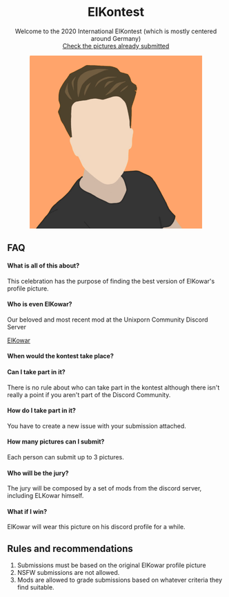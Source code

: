<h1 align="center">ElKontest</h1>
<p align="center" >Welcome to the 2020 International ElKontest
(which is mostly centered around Germany)
<br>
<a href="/SUBMISSIONS.md">Check the pictures already submitted</a>
</p>


<p align="center">
  <img width="400" src="template.png">
</p>


## FAQ
#### What is all of this about?
This celebration has the purpose of finding the best version of ElKowar's profile picture. 

#### Who is even ElKowar?
Our beloved and most recent mod at the Unixporn Community Discord Server

[ElKowar](https://github.com/ElKowar "ElKowar")


#### When would the kontest take place?


#### Can I take part in it?
There is no rule about who can take part in the kontest although there isn't really a point if you aren't part of the Discord Community.

#### How do I take part in it?
You have to create a new issue with your submission attached. 

#### How many pictures can I submit?
Each person can submit up to 3 pictures. 

#### Who will be the jury?
The jury will be composed by a set of mods from the discord server, including ELKowar himself.

#### What if I win?
ElKowar will wear this picture on his discord profile for a while.


## Rules and recommendations
1. Submissions must be based on the original ElKowar profile picture
2. NSFW submissions are not allowed. 
3. Mods are allowed to grade submissions based on whatever criteria they find suitable.
